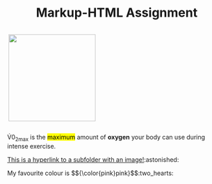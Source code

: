 <!DOCUMENT html>
<html>
<body>

<h1 align="center">Markup-HTML Assignment</h1>

<p style="display:inline-block;"> <img align="right" src="https://img.freepik.com/free-vector/cute-girl-hacker-operating-laptop-cartoon-vector-icon-illustration-people-technology-isolated-flat_138676-9487.jpg" width="200" height="200"></p>
<p> V&#775;0<sub>2max</sub> is the <mark>maximum</mark> amount of <b>oxygen</b> your body can use during intense exercise. </p>
<p> <a href="subfolder.md/image.md"> This is a hyperlink to a subfolder with an image!</a>:astonished: </p>
<p> My favourite colour is $${\color{pink}pink}$$:two_hearts:</p>

</body>
</html>


